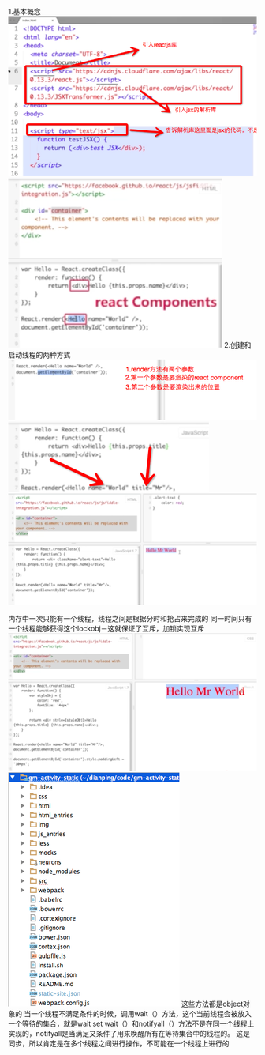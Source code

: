 1.基本概念
![](DraggedImage.png)![](DraggedImage-1.png)
2.创建和启动线程的两种方式
![](DraggedImage-2.png)
![](DraggedImage-3.png)
![](DraggedImage-4.png)

内存中一次只能有一个线程，线程之间是根据分时和抢占来完成的 
同一时间只有一个线程能够获得这个lockobj－这就保证了互斥，加锁实现互斥 
![](DraggedImage-5.png)
![](DraggedImage-6.png)
这些方法都是object对象的 
当一个线程不满足条件的时候，调用wait（）方法，这个当前线程会被放入一个等待的集合，就是wait set 
wait（）和notifyall（）方法不是在同一个线程上实现的，notifyall是当满足又条件了用来唤醒所有在等待集合中的线程的。 
这是同步，所以肯定是在多个线程之间进行操作，不可能在一个线程上进行的 
